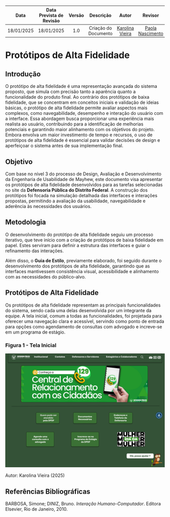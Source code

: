 |    **Data**    | **Data Prevista de Revisão** | **Versão** |        **Descrição**        |                 **Autor**                 |                **Revisor**                 |
|:--------------:|:---------------------------:|:----------:|:---------------------------:|:-----------------------------------------:|:------------------------------------------:|
|  18/01/2025   |       18/01/2025 |  1.0     |     Criação do Documento     | [Karolina Vieira](https://github.com/Karolina91) |  [Paola Nascimento](https://github.com/paolaalim) |

# Protótipos de Alta Fidelidade

## Introdução
O protótipo de alta fidelidade é uma representação avançada do sistema proposto, que simula com precisão tanto a aparência quanto a funcionalidade do produto final. Ao contrário dos protótipos de baixa fidelidade, que se concentram em conceitos iniciais e validação de ideias básicas, o protótipo de alta fidelidade permite avaliar aspectos mais complexos, como navegabilidade, desempenho e interação do usuário com a interface. Essa abordagem busca proporcionar uma experiência mais realista ao usuário, contribuindo para a identificação de melhorias potenciais e garantindo maior alinhamento com os objetivos do projeto. Embora envolva um maior investimento de tempo e recursos, o uso de protótipos de alta fidelidade é essencial para validar decisões de design e aperfeiçoar o sistema antes de sua implementação final.

## Objetivo
Com base no nível 3 do processo de Design, Avaliação e Desenvolvimento da Engenharia de Usabilidade de Mayhew, este documento visa apresentar os protótipos de alta fidelidade desenvolvidos para as tarefas selecionadas no site da **Defensoria Pública do Distrito Federal**. A construção dos protótipos foi focada na simulação detalhada das interfaces e interações propostas, permitindo a avaliação da usabilidade, navegabilidade e aderência às necessidades dos usuários.

## Metodologia
O desenvolvimento do protótipo de alta fidelidade seguiu um processo iterativo, que teve início com a criação de protótipos de baixa fidelidade em papel. Estes serviram para definir a estrutura das interfaces e guiar o refinamento das interações.

Além disso, o **Guia de Estilo**, previamente elaborado, foi seguido durante o desenvolvimento dos protótipos de alta fidelidade, garantindo que as interfaces mantivessem consistência visual, acessibilidade e alinhamento com as necessidades do público-alvo.

## Protótipos de Alta Fidelidade
Os protótipos de alta fidelidade representam as principais funcionalidades do sistema, sendo cada uma delas desenvolvida por um integrante da equipe. A tela inicial, comum a todas as funcionalidades, foi projetada para oferecer uma navegação clara e acessível, servindo como ponto de entrada para opções como agendamento de consultas com advogado e increve-se em um programa de estágio. 

### Figura 1 - Tela Inicial
![Figura 1 - Tela Inicial](../assets/images/MenuDPDF.png)
<figcaption>Autor: Karolina Vieira (2025)</figcaption>

## Referências Bibliográficas
BARBOSA, Simone; DINIZ, Bruno. *Interação Humano-Computador*. Editora Elsevier, Rio de Janeiro, 2010.
